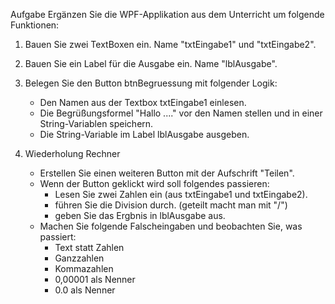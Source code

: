 Aufgabe 
Ergänzen Sie die WPF-Applikation aus dem Unterricht um folgende Funktionen:

1. Bauen Sie zwei TextBoxen ein. Name "txtEingabe1" und "txtEingabe2".
2. Bauen Sie ein Label für die Ausgabe ein. Name "lblAusgabe".
3. Belegen Sie den Button btnBegruessung mit folgender Logik: 
    - Den Namen aus der Textbox txtEingabe1 einlesen.
    - Die Begrüßungsformel "Hallo ...." vor den Namen stellen und in einer String-Variablen speichern.
    - Die String-Variable im Label lblAusgabe ausgeben.

4. Wiederholung Rechner
    - Erstellen Sie einen weiteren Button mit der Aufschrift "Teilen".
    - Wenn der Button geklickt wird soll folgendes passieren:
        - Lesen Sie zwei Zahlen ein (aus txtEingabe1 und txtEingabe2).
        - führen Sie die Division durch. (geteilt macht man mit "/")
        - geben Sie das Ergbnis in lblAusgabe aus.
    - Machen Sie folgende Falscheingaben und beobachten Sie, was passiert:
        - Text statt Zahlen
        - Ganzzahlen
        - Kommazahlen
        - 0,00001 als Nenner
        - 0.0 als Nenner
